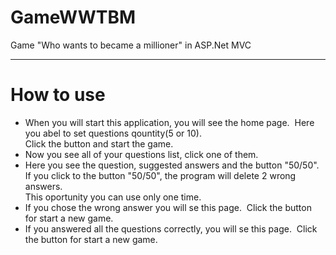 # GameWWTBM
Game "Who wants to became a millioner" in ASP.Net MVC
<hr>
<h1>How to use</h1>
<ul>
  <li>
      When you will start this application, you will see the home page.
      <img src=""/>
      Here you abel to set questions qountity(5 or 10).<br/>
      Click the button and start the game.
  </li>
  <li>
      Now you see all of your questions list, click one of them.
      <img src=""/>
  </li>
  <li>
      Here you see the question, suggested answers and the button "50/50".<br/>
      If you click to the button "50/50", the program will delete 2 wrong answers.<br/>
      This oportunity you can use only one time.
      <img src=""/>
  </li>
  <li>
      If you chose the wrong answer you will se this page.
      <img src=""/>
      Click the button for start a new game.
   </li>
   <li>
      If you answered all the questions correctly, you will se this page.
      <img src=""/>
      Click the button for start a new game.
   </li>
</ul>
